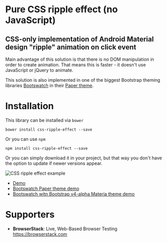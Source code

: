 # Pure CSS ripple effect (no JavaScript)

## CSS-only implementation of Android Material design "ripple" animation on click event

Main advantage of this solution is that there is no DOM manipulation in order to create animation. That means this is faster - it doesn't use JavaScript or jQuery to animate.

This solution is also implemented in one of the biggest Bootstrap theming libraries [Bootswatch](https://bootswatch.com/) in their [Paper theme](https://bootswatch.com/paper/#buttons).

Installation
============

This library can be installed via `bower`

```
bower install css-ripple-effect --save
```

Or you can use `npm`

```
npm install css-ripple-effect --save
```

Or you can simply download it in your project, but that way you don't have the option to update if newer versions appear.

![CSS ripple effect example](https://github.com/mladenplavsic/css-ripple-effect/raw/master/docs/images/example-css-ripple-effect.gif "CSS ripple effect example")

* [Demo](https://mladenplavsic.github.io/css-ripple-effect/)
* [Bootswatch Paper theme demo](https://bootswatch.com/paper/#buttons)
* [Bootswatch witn Bootstrap v4-alpha Materia theme demo](https://bootswatch.com/4-alpha/materia/#buttons)

Supporters
==========

- **BrowserStack**: Live, Web-Based Browser Testing https://browserstack.com